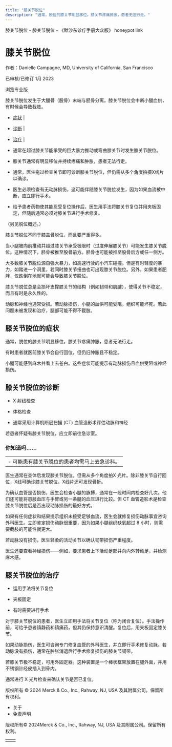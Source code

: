 ```yaml
---
title: "膝关节脱位"
description: "通常，脱位的膝关节明显移位。膝关节疼痛肿胀，患者无法行走。"
---
```


﻿膝关节脱位 \- 膝关节脱位 \- 《默沙东诊疗手册大众版》 honeypot link

# 膝关节脱位

作者：Danielle Campagne, MD, University of California, San Francisco

已审核/已修订 1月 2023

浏览专业版

膝关节脱位发生于大腿骨（股骨）末端与胫骨分离。膝关节脱位会中断小腿血供，有时候会导致截肢。

- [症状](#症状_v13967816_zh) \|
- [诊断](#诊断_v13967821_zh) \|
- [治疗](#治疗_v13967847_zh) \|

- 通常在超过膝关节能承受的巨大暴力推动或弯曲膝关节时发生膝关节脱位。

- 膝关节通常有明显移位并持续疼痛和肿胀，患者无法行走。

- 通常，医生拖过检查关节即可诊断膝关节脱位，但仍需从多个角度拍摄X线片以确诊。

- 医生必须检查有无动脉损伤，这可能伴随膝关节脱位发生，因为如果血流被中断，应立即行手术。

- 给予患者药物使其能忍受复位操作后，医生用手法将膝关节复位并用夹板固定，但随后通常必须对膝关节进行手术修复。


（另见脱位概述。）

膝关节脱位不同于膝盖骨脱位，而且要严重得多。

当小腿被向前推动并超过膝关节承受极限时（过度伸展膝关节）可能发生膝关节脱位。这种情况下，胫骨被推至股骨前方。胫骨也可能被推至股骨后方或任一侧方。

大多数膝关节脱位源自强大暴力，如高速行驶的小汽车碰撞。但是有时轻度的暴力，如踏进一个洞里，若同时膝关节扭曲也可出现膝关节脱位。另外，如果患者肥胖，仅跌倒在地就可能会导致膝关节脱位。

膝关节脱位总是会损坏支撑膝关节的结构（例如韧带和肌腱），使得关节不稳定，而且有时是永久性的。

动脉和神经也通常受损。若动脉损伤，小腿的血供可能受阻，组织可能坏死。若此问题未被发现和治疗，腿部可能不得不截肢。

## 膝关节脱位的症状

通常，脱位的膝关节明显移位。膝关节疼痛肿胀，患者无法行走。

有时患者就医前膝关节会自行回位，但仍旧肿胀且不稳定。

小腿可能感到麻木并看上去苍白。这些症状可能提示有动脉损伤且血供受阻或神经损伤。

## 膝关节脱位的诊断

- X 射线检查

- 体格检查

- 通常采用计算机断层扫描 (CT) 血管造影术评估动脉和神经


若患者怀疑有膝关节脱位，应立即前往急诊室。

### 你知道吗……

|     |
| --- |
| - 可能患有膝关节脱位的患者均需马上去急诊科。 |

医生通常在查体后发现膝关节脱位。但需从多个角度拍X 光片。除非膝关节自行回位，X线可确诊膝关节脱位。X线片还可发现骨折。

为确认血管是否损伤，医生会检查小腿的脉搏，通常在一段时间内检查好几次。他们还可能将患肢血压与手臂或另一条腿的血压进行比较。但 CT 血管造影术是检查膝关节脱位后是否出现动脉损伤的最好方式。

如果有任何症状和结果提示组织未接受足够血流，医生会就修复损伤动脉事宜咨询外科医生。立即鉴定损伤动脉很重要，因为如果小腿组织缺氧超过 8 小时，则需要截肢的可能性就更大。

若动脉没有损伤，医生轻柔的活动关节以确认韧带损伤严重程度。

医生还要查看神经损伤——例如，要求患者上下活动足部并向内外转动足，并检测麻木感。

## 膝关节脱位的治疗

- 运用手法将关节复位

- 夹板固定

- 有时需要进行手术


对于膝关节脱位的患者，医生立即用手法将关节复位（称为闭合复位）。手法操作前，可给予患者镇静药和镇痛药，但其仍保持意识清醒。复位后，用夹板固定膝关节。

如果动脉损伤，医生可咨询专门修复血管的外科医生，并立即行手术修复动脉。若动脉没有损伤，通常在肿胀消退后行手术修复损伤的膝关节韧带。

若膝关节极不稳定，可用外固定器。这种装置是一个棒状框架放置在腿外面，并用不锈钢针经皮插入到骨内。

通常进行 X 光片检查来确认关节是否已复位。



版权所有 © 2024
Merck & Co., Inc., Rahway, NJ, USA 及其附属公司。保留所有权利。

- 关于
- 免责声明

版权所有© 2024Merck & Co., Inc., Rahway, NJ, USA 及其附属公司。保留所有权利。

|     |     |
| --- | --- |
|  |  |